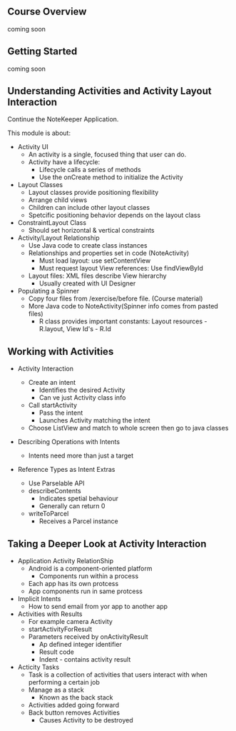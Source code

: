 ## Course Overview
coming soon

## Getting Started
coming soon

## Understanding Activities and Activity Layout Interaction

Continue the NoteKeeper Application.

This module is about:
* Activity UI
	* An activity is a single, focused thing that user can do.
	* Activity have a lifecycle: 
		* Lifecycle calls a series of methods
		* Use the onCreate method to initialize the Activity
* Layout Classes
	* Layout classes provide positioning flexibility
	* Arrange child views
	* Children can include other layout classes
	* Spetcific positioning behavior depends on the layout class
* ConstraintLayout Class
	* Should set horizontal & vertical constraints
* Activity/Layout Relationship
	* Use Java code to create class instances
	* Relationships and properties set in code (NoteActivity)
		* Must load layout: use setContentView
		* Must request layout View references: Use findViewById
	* Layout files: XML files describe View hierarchy
		* Usually created with UI Designer 
* Populating a Spinner
	* Copy four files from /exercise/before file. (Course material)
	* More Java code to NoteActivity(Spinner info comes from pasted files)
		* R class provides important constants: Layout resources - R.layout, View Id's - R.Id

## Working with Activities

* Activity Interaction
	* Create an intent
		* Identifies the desired Activity
		* Can ve just Activity class info
	* Call startActivity
		* Pass the intent
		* Launches Activity matching the intent
	* Choose ListView and match to whole screen then go to java classes

* Describing Operations with Intents
	* Intents need more than just a target

* Reference Types as Intent Extras
	* Use Parselable API
	* describeContents
		* Indicates spetial behaviour
		* Generally can return 0
	* writeToParcel
		* Receives a Parcel instance

## Taking a Deeper Look at Activity Interaction

* Application Activity RelationShip
	* Android is a component-oriented platform
		* Components run within a process
	* Each app has its own protcess
	* App components run in same protcess
* Implicit Intents
	* How to send email from yor app to another app
* Activities with Results
	* For example camera Activity
	* startActivityForResult
	* Parameters received by onActivityResult
		* Ap defined integer identifier
		* Result code
		* Indent - contains activity result
* Acticity Tasks
	* Task is a collection of activities that users interact with when performing a certain job
	* Manage as a stack
		* Known as the back stack
	* Activities added going forward
	* Back button removes Activities
		* Causes Activity to be destroyed

